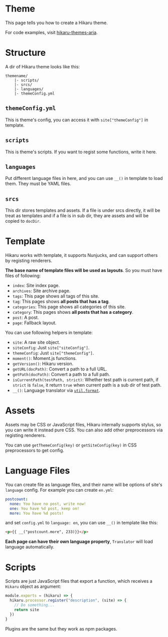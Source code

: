 Theme
=====

This page tells you how to create a Hikaru theme.

For code examples, visit [hikaru-themes-aria](https://github.com/AlynxZhou/hikaru-theme-aria/).

# Structure

A dir of Hikaru theme looks like this:

```plain
themename/
    |- scripts/
    |- srcs/
    |- languages/
    |- themeConfig.yml
```

## `themeConfig.yml`

This is theme's config, you can access it with `site["themeConfig"]` in template.

## `scripts`

This is theme's scripts. If you want to regist some functions, write it here.

## `languages`

Put different language files in here, and you can use `__()` in template to load them. They must be YAML files.

## `srcs`

This dir stores templates and assets. If a file is under srcs directly, it will be treat as templates and if a file is in sub dir, they are assets and will be copied to `docDir`.

# Template

Hikaru works with template, it supports Nunjucks, and can support others by registing renderers.

**The base name of template files will be used as layouts**. So you must have files of following:

- `index`: Site index page.
- `archives`: Site archive page.
- `tags`: This page shows all tags of this site.
- `tag`: This pages shows **all posts that has a tag**.
- `categories`: This page shows all categories of this site.
- `category`: This pages shows **all posts that has a category**.
- `post`: A post.
- `page`: Fallback layout.

You can use following helpers in template:

- `site`: A raw site object.
- `siteConfig`: Just `site["siteConfig"]`.
- `themeConfig`: Just `site["themeConfig"]`.
- `moment()`: Moment.js functions.
- `getVersion()`: Hikaru version.
- `getURL(docPath)`: Convert a path to a full URL.
- `getPath(docPath)`: Convert a path to a full path.
- `isCurrentPath(testPath, strict)`: Whether test path is current path, if `strict` is `false`, it return `true` when current path is a sub dir of test path.
- `__()`: Language translator via [`util.format`](https://nodejs.org/api/util.html#util_util_format_format_args).

# Assets

Assets may be CSS or JavaScript files, Hikaru internally supports stylus, so you can write it instead pure CSS. You can also add other preprocessors via registing renderers.

You can use `getThemeConfig(key)` or `getSiteConfig(key)` in CSS preprocessors to get config.

# Language Files

You can create file as language files, and their name will be options of site's `language` config. For example you can create `en.yml`:

```yaml
postcount:
  none: You have no post, write now!
  one: You have %d post, keep on!
  more: You have %d posts!
```

and set `config.yml` to `language: en`, you can use `__()` in template like this:

```html
<p>{{ __("postcount.more", 233)}}</p>
```

**Each page can have their own language property**, `Translator` will load language automatically.

# Scripts

Scripts are just JavaScript files that export a function, which receives a `Hikaru` object as argument:

```javascript
module.exports = (hikaru) => {
  hikaru.processor.register("description", (site) => {
    // Do something...
    return site
  })
}
```

Plugins are the same but they work as npm packages.

